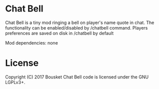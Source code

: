 Chat Bell
=========

Chat Bell is a tiny mod ringing a bell on player's name quote in chat.
The functionality can be enabled/disabled by /chatbell command.
Players preferences are saved on disk in <world>/chatbell by default

Mod dependencies: none

License
=======

Copyright (C) 2017 Bousket
Chat Bell code is licensed under the GNU LGPLv3+.
